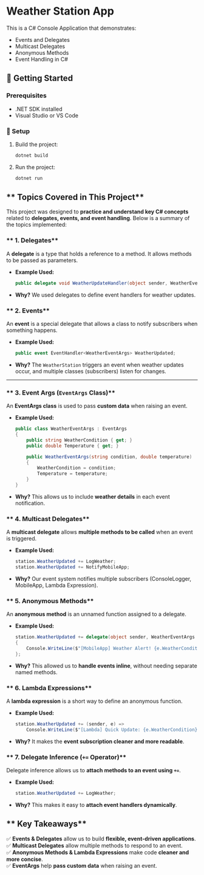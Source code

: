 ﻿
# Weather Station App

This is a C# Console Application that demonstrates:

- Events and Delegates
- Multicast Delegates
- Anonymous Methods
- Event Handling in C#

## 🚀 Getting Started

### Prerequisites
- .NET SDK installed
- Visual Studio or VS Code

### 🔧 Setup

1. Build the project:
    ```sh
    dotnet build
    ```
2. Run the project:
    ```sh
    dotnet run
    ```


## ** Topics Covered in This Project**
This project was designed to **practice and understand key C# concepts** related to **delegates, events, and event handling**. Below is a summary of the topics implemented:

### ** 1. Delegates**
A **delegate** is a type that holds a reference to a method. It allows methods to be passed as parameters.
- **Example Used:**
  ```csharp
  public delegate void WeatherUpdateHandler(object sender, WeatherEventArgs e);
  ```
- **Why?** We used delegates to define event handlers for weather updates.



### ** 2. Events**
An **event** is a special delegate that allows a class to notify subscribers when something happens.
- **Example Used:**
  ```csharp
  public event EventHandler<WeatherEventArgs> WeatherUpdated;
  ```
- **Why?** The `WeatherStation` triggers an event when weather updates occur, and multiple classes (subscribers) listen for changes.

---

### ** 3. Event Args (`EventArgs` Class)**
An **EventArgs class** is used to pass **custom data** when raising an event.
- **Example Used:**
  ```csharp
  public class WeatherEventArgs : EventArgs
  {
      public string WeatherCondition { get; }
      public double Temperature { get; }

      public WeatherEventArgs(string condition, double temperature)
      {
          WeatherCondition = condition;
          Temperature = temperature;
      }
  }
  ```
- **Why?** This allows us to include **weather details** in each event notification.



### ** 4. Multicast Delegates**
A **multicast delegate** allows **multiple methods to be called** when an event is triggered.
- **Example Used:**
  ```csharp
  station.WeatherUpdated += LogWeather;
  station.WeatherUpdated += NotifyMobileApp;
  ```
- **Why?** Our event system notifies multiple subscribers (ConsoleLogger, MobileApp, Lambda Expression).



### ** 5. Anonymous Methods**
An **anonymous method** is an unnamed function assigned to a delegate.
- **Example Used:**
  ```csharp
  station.WeatherUpdated += delegate(object sender, WeatherEventArgs e) 
  {
      Console.WriteLine($"[MobileApp] Weather Alert! {e.WeatherCondition}, {e.Temperature}°C");
  };
  ```
- **Why?** This allowed us to **handle events inline**, without needing separate named methods.



### ** 6. Lambda Expressions**
A **lambda expression** is a short way to define an anonymous function.
- **Example Used:**
  ```csharp
  station.WeatherUpdated += (sender, e) => 
      Console.WriteLine($"[Lambda] Quick Update: {e.WeatherCondition}, {e.Temperature}°C");
  ```
- **Why?** It makes the **event subscription cleaner and more readable**.


### ** 7. Delegate Inference (`+=` Operator)**
Delegate inference allows us to **attach methods to an event using `+=`**.
- **Example Used:**
  ```csharp
  station.WeatherUpdated += LogWeather;
  ```
- **Why?** This makes it easy to **attach event handlers dynamically**.


## ** Key Takeaways**
✅ **Events & Delegates** allow us to build **flexible, event-driven applications**.  
✅ **Multicast Delegates** allow multiple methods to respond to an event.  
✅ **Anonymous Methods & Lambda Expressions** make code **cleaner and more concise**.  
✅ **EventArgs** help **pass custom data** when raising an event.  


